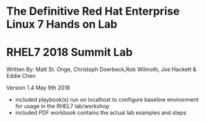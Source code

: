 # The Definitive Red Hat Enterprise Linux 7 Hands on Lab
# RHEL7 2018 Summit Lab
Written By: Matt St. Onge, Christoph Doerbeck,Rob Wilmoth, Joe Hackett & Eddie Chen


Version 1.4  May 9th 2018 
* included playbook(s) run on localhost to configure baseline environment for usage in the RHEL7 lab/workshop
* included PDF workbook contains the actual lab examples and steps
